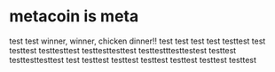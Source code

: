 # metacoin is meta

test
test
winner, winner, chicken dinner!!
test
test
test
test
testtest
test
testtest
testtesttest
testtesttesttest
testtestttesttestest
testtest
testtesttesttest
test
testtest
testtest
testtest
testtest
testtest
testtest
